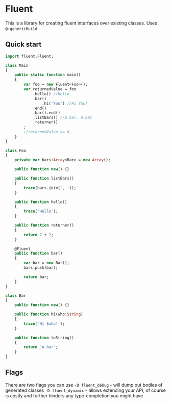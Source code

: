 # Fluent
This is a library for creating fluent interfaces over existing classes. Uses `@:genericBuild`.

## Quick start
```haxe
import fluent.Fluent;

class Main
{
    public static function main()
    {
        var foo = new Fluent<Foo>();
        var returnedValue = foo
            .hello() //Hello
            .bar()
                .hi('You') //Hi You!
            .end()
            .bar().end()
            .listBars() //A bar, A bar
            .returner()
        ;
        //returnedValue == 4
    }
}

class Foo
{
    private var bars:Array<Bar> = new Array();

    public function new() {}

    public function listBars()
    {
        trace(bars.join(', '));
    }

    public function hello()
    {
        trace('Hello');
    }

    public function returner()
    {
        return 2 + 2;
    }

    @Fluent
    public function bar()
    {
        var bar = new Bar();
        bars.push(bar);

        return bar;
    }
}

class Bar
{
    public function new() {}

    public function hi(who:String)
    {
        trace('Hi $who!');
    }

    public function toString()
    {
        return 'A bar';
    }
}
```

## Flags
There are two flags you can use
`-D fluent_debug` - will dump out bodies of generated classes
`-D fluent_dynamic` - allows extending your API, of course is costly and further hinders any type-completion you might have